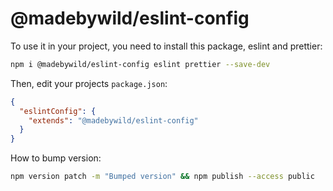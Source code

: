 # @madebywild/eslint-config

To use it in your project, you need to install this package, eslint and prettier:

```bash
npm i @madebywild/eslint-config eslint prettier --save-dev
```

Then, edit your projects `package.json`:

```json
{
  "eslintConfig": {
    "extends": "@madebywild/eslint-config"
  }
}
```

How to bump version:

```bash
npm version patch -m "Bumped version" && npm publish --access public
```
